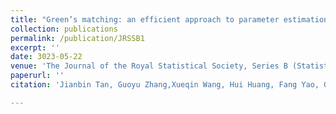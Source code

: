 ```yaml
---
title: "Green’s matching: an efficient approach to parameter estimation in complex dynamic systems"
collection: publications
permalink: /publication/JRSSB1
excerpt: ''
date: 3023-05-22
venue: 'The Journal of the Royal Statistical Society, Series B (Statistical Methodology)'
paperurl: ''
citation: 'Jianbin Tan, Guoyu Zhang,Xueqin Wang, Hui Huang, Fang Yao, Green’s matching: an efficient approach to parameter estimation in complex dynamic systems, $\textit{The Journal of the Royal Statistical Society, Series B (Statistical Methodology)}$, under review'

---
```


